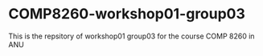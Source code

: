# COMP8260-workshop01-group03
This is the repsitory of workshop01 group03 for the course COMP 8260 in ANU

